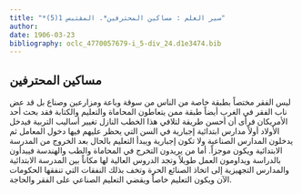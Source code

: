 ```yaml
---
title: "*سير العلم : مساكين المحترفين*. المقتبس 1(5)"
author: 
date: 1906-03-23
bibliography: oclc_4770057679-i_5-div_24.d1e3474.bib
---
```




##  مساكين المحترفين 


 ليس الفقر مختصاً بطبقة خاصة من الناس من سوقة وباعة ومزارعين وصناع بل قد عض ناب الفقر في الغرب أيضاً طبقة ممن يتعاطون المحاماة والتعليم والكتابة فقد بحث  أحد  الأمريكان فرأى أن أحسن طريقة لتلافي هذا الخطب النازل تغيير أساليب التربية فيدخل الأولاد أولاً مدارس ابتدائية إجبارية في السن التي يحظر عليهم فيها دخول المعامل ثم يدخلون المدارس الصناعية ولا تكون إجبارية ويبدأ التعليم بالحال بعد الخروج من المدرسة الابتدائية ويكون موجزاً. أما من يريدون التخرج في المحاماة والطب والهندسة فيبدأون بالدراسة ويداومون العمل طويلاً وتجد الدروس العالية لها مكاناً بين المدرسة الابتدائية والمدارس التجهيزية إلى اتخاذ الصنائع الحرة وتخف بذلك النفقات التي تنفقها الحكومات الآن ويكون التعليم خاصاً ويقضي التعليم الصناعي على الفقر والحاجة.  
